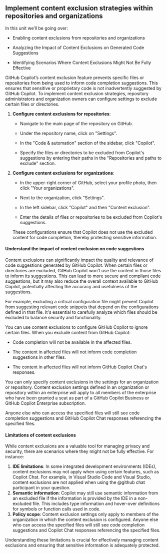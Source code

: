 ## Implement content exclusion strategies within repositories and organizations

In this unit we’ll be going over:

- Enabling content exclusions from repositories and organizations

- Analyzing the Impact of Content Exclusions on Generated Code Suggestions

- Identifying Scenarios Where Content Exclusions Might Not Be Fully Effective

GitHub Copilot’s content exclusion feature prevents specific files or repositories from being used to inform code completion suggestions. This ensures that sensitive or proprietary code is not inadvertently suggested by GitHub Copilot. To implement content exclusion strategies, repository administrators and organization owners can configure settings to exclude certain files or directories.

1. **Configure content exclusions for repositories**:

   - Navigate to the main page of the repository on GitHub.

   - Under the repository name, click on "Settings".

   - In the "Code & automation" section of the sidebar, click "Copilot".

   - Specify the files or directories to be excluded from Copilot's suggestions by entering their paths in the "Repositories and paths to exclude" section.

1. **Configure content exclusions for organizations**:

   - In the upper-right corner of GitHub, select your profile photo, then click "Your organizations".

   - Next to the organization, click "Settings".

   - In the left sidebar, click "Copilot" and then "Content exclusion".

   - Enter the details of files or repositories to be excluded from Copilot's suggestions.

   These configurations ensure that Copilot does not use the excluded content for code completion, thereby protecting sensitive information.

#### Understand the impact of content exclusion on code suggestions

Content exclusions can significantly impact the quality and relevance of code suggestions generated by GitHub Copilot. When certain files or directories are excluded, GitHub Copilot won’t use the content in those files to inform its suggestions. This can lead to more secure and compliant code suggestions, but it may also reduce the overall context available to GitHub Copilot, potentially affecting the accuracy and usefulness of the suggestions.

For example, excluding a critical configuration file might prevent Copilot from suggesting relevant code snippets that depend on the configurations defined in that file. It's essential to carefully analyze which files should be excluded to balance security and functionality.

You can use content exclusions to configure GitHub Copilot to ignore certain files. When you exclude content from GitHub Copilot:

- Code completion will not be available in the affected files.

- The content in affected files will not inform code completion suggestions in other files.

- The content in affected files will not inform GitHub Copilot Chat's responses.

You can only specify content exclusions in the settings for an organization or repository. Content exclusion settings defined in an organization or repository within an enterprise will apply to all members of the enterprise who have been granted a seat as part of a GitHub Copilot Business or GitHub Copilot Enterprise subscription.

Anyone else who can access the specified files will still see code completion suggestions and GitHub Copilot Chat responses referencing the specified files.

#### Limitations of content exclusions

While content exclusions are a valuable tool for managing privacy and security, there are scenarios where they might not be fully effective. For instance:

1. **IDE limitations**: In some integrated development environments (IDEs), content exclusions may not apply when using certain features, such as Copilot Chat. For example, in Visual Studio Code and Visual Studio, content exclusions are not applied when using the @github chat participant in your question.
1. **Semantic information**: Copilot may still use semantic information from an excluded file if the information is provided by the IDE in a non-excluded file. This includes type information and hover-over definitions for symbols or function calls used in code.
1. **Policy scope**: Content exclusion settings only apply to members of the organization in which the content exclusion is configured. Anyone else who can access the specified files will still see code completion suggestions and Copilot Chat responses referencing the specified files.

Understanding these limitations is crucial for effectively managing content exclusions and ensuring that sensitive information is adequately protected.
